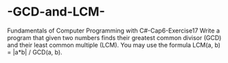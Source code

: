 # -GCD-and-LCM-
Fundamentals of Computer Programming with C#-Cap6-Exercise17
Write a program that given two numbers finds their greatest common
divisor (GCD) and their least common multiple (LCM). You may use
the formula LCM(a, b) = |a*b| / GCD(a, b).
